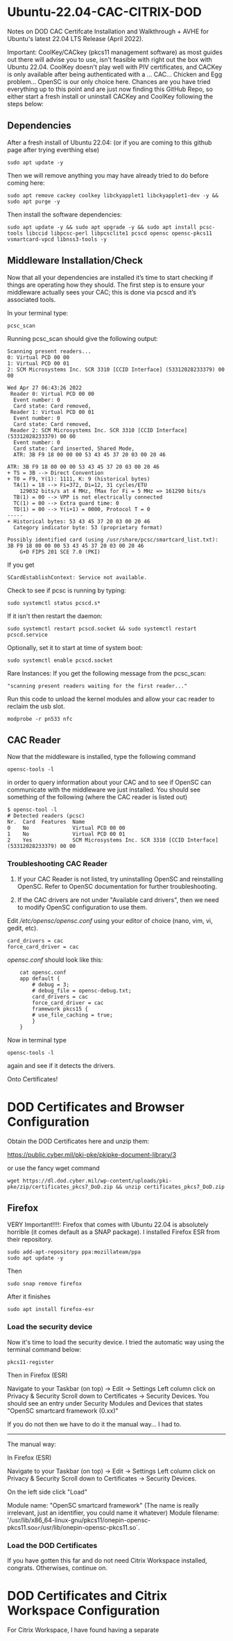 # Ubuntu-22.04-CAC-CITRIX-DOD
Notes on DOD CAC Certifcate Installation and Walkthrough + AVHE for Ubuntu's latest 22.04 LTS Release (April 2022).

Important: CoolKey/CACkey (pkcs11 management software) as most guides out there will advise you to use, isn't feasible with right out the box with Ubuntu 22.04. CoolKey doesn't play well with PIV certificates, and CACKey is only available after being authenticated with a ... CAC... Chicken and Egg problem... OpenSC is our only choice here. Chances are you have tried everything up to this point and are just now finding this GitHub Repo, so either start a fresh install or uninstall CACKey and CoolKey following the steps below:


## Dependencies
After a fresh install of Ubuntu 22.04:
(or if you are coming to this github page after trying everthing else)

```
sudo apt update -y
```
Then we will remove anything you may have already tried to do before coming here:
```
sudo apt remove cackey coolkey libckyapplet1 libckyapplet1-dev -y && sudo apt purge -y 
```
Then install the software dependencies:

```
sudo apt update -y && sudo apt upgrade -y && sudo apt install pcsc-tools libccid libpcsc-perl libpcsclite1 pcscd opensc opensc-pkcs11 vsmartcard-vpcd libnss3-tools -y
```

## Middleware Installation/Check
Now that all your dependencies are installed it’s time to start checking if things are operating how they should. The first step is to ensure your middleware actually sees your CAC; this is done via pcscd and it’s associated tools.

In your terminal type:
```
pcsc_scan
```
Running pcsc_scan should give the following output:
```
Scanning present readers...
0: Virtual PCD 00 00
1: Virtual PCD 00 01
2: SCM Microsystems Inc. SCR 3310 [CCID Interface] (53312028233379) 00 00
 
Wed Apr 27 06:43:26 2022
 Reader 0: Virtual PCD 00 00
  Event number: 0
  Card state: Card removed, 
 Reader 1: Virtual PCD 00 01
  Event number: 0
  Card state: Card removed, 
 Reader 2: SCM Microsystems Inc. SCR 3310 [CCID Interface] (53312028233379) 00 00
  Event number: 0
  Card state: Card inserted, Shared Mode, 
  ATR: 3B F9 18 00 00 00 53 43 45 37 20 03 00 20 46

ATR: 3B F9 18 00 00 00 53 43 45 37 20 03 00 20 46
+ TS = 3B --> Direct Convention
+ T0 = F9, Y(1): 1111, K: 9 (historical bytes)
  TA(1) = 18 --> Fi=372, Di=12, 31 cycles/ETU
    129032 bits/s at 4 MHz, fMax for Fi = 5 MHz => 161290 bits/s
  TB(1) = 00 --> VPP is not electrically connected
  TC(1) = 00 --> Extra guard time: 0
  TD(1) = 00 --> Y(i+1) = 0000, Protocol T = 0 
-----
+ Historical bytes: 53 43 45 37 20 03 00 20 46
  Category indicator byte: 53 (proprietary format)

Possibly identified card (using /usr/share/pcsc/smartcard_list.txt):
3B F9 18 00 00 00 53 43 45 37 20 03 00 20 46
	G+D FIPS 201 SCE 7.0 (PKI)
```


If you get 
```
SCardEstablishContext: Service not available.
```
Check to see if pcsc is running by typing:
```
sudo systemctl status pcscd.s*       
```
If it isn't then restart the daemon:
```
sudo systemctl restart pcscd.socket && sudo systemctl restart pcscd.service
```

Optionally, set it to start at time of system boot:
```
sudo systemctl enable pcscd.socket
```

Rare Instances: If you get the following message from the pcsc_scan: 

```
"scanning present readers waiting for the first reader..."
```
Run this code to unload the kernel modules and allow your cac reader to reclaim the usb slot.
```
modprobe -r pn533 nfc
```

## CAC Reader

Now that the middleware is installed, type the following command
```
opensc-tools -l
```
in order to query information about your CAC and to see if OpenSC can communicate with the middleware we just installed. You should see something of the following (where the CAC reader is listed out)
```
$ opensc-tool -l
# Detected readers (pcsc)
Nr.  Card  Features  Name
0    No              Virtual PCD 00 00
1    No              Virtual PCD 00 01
2    Yes             SCM Microsystems Inc. SCR 3310 [CCID Interface] (53312028233379) 00 00
```

### Troubleshooting CAC Reader
1) If your CAC Reader is not listed, try uninstalling OpenSC and reinstalling OpenSC. Refer to OpenSC documentation for further troubleshooting.

2) If the CAC drivers are not under "Available card drivers", then we need to modify OpenSC configuration to use them.


Edit */etc/opensc/opensc.conf* using your editor of choice (nano, vim, vi, gedit, etc).
```
card_drivers = cac
force_card_driver = cac
```

*opensc.conf* should look like this:
```
    cat opensc.conf
    app default {
        # debug = 3;
        # debug_file = opensc-debug.txt;
        card_drivers = cac
        force_card_driver = cac
        framework pkcs15 {	
        # use_file_caching = true;
        }
    }
```    
    
Now in terminal type
```
opensc-tools -l
```
again and see if it detects the drivers.

Onto Certificates!

# DOD Certificates and Browser Configuration

Obtain the DOD Certificates here and unzip them:

https://public.cyber.mil/pki-pke/pkipke-document-library/3

or use the fancy wget command

```
wget https://dl.dod.cyber.mil/wp-content/uploads/pki-pke/zip/certificates_pkcs7_DoD.zip && unzip certificates_pkcs7_DoD.zip
```
## Firefox

VERY Important!!!!: Firefox that comes with Ubuntu 22.04 is absolutely horrible (it comes default as a SNAP package). I installed Firefox ESR from their repository.

```
sudo add-apt-repository ppa:mozillateam/ppa
sudo apt update -y
```

Then 

```
sudo snap remove firefox
```

After it finishes

```
sudo apt install firefox-esr
```
### Load the security device

Now it's time to load the security device. I tried the automatic way using the terminal command below:

```
pkcs11-register
```
Then in Firefox (ESR)

Navigate to your Taskbar (on top) -> Edit -> Settings
Left column click on Privacy & Security 
Scroll down to Certificates -> Security Devices. You should see an entry under Security Modules and Devices that states "OpenSC smartcard framework (0.xx)"

If you do not then we have to do it the manual way... I had to.

---

The manual way:

In Firefox (ESR)

Navigate to your Taskbar (on top) -> Edit -> Settings
Left column click on Privacy & Security 
Scroll down to Certificates -> Security Devices. 

On the left side click "Load"

Module name: "OpenSC smartcard framework" (The name is really irrelevant, just an identifier, you could name it whatever)
Module filename: '/usr/lib/x86_64-linux-gnu/pkcs11/onepin-opensc-pkcs11.so` or `/usr/lib/onepin-opensc-pkcs11.so`.

### Load the DOD Certificates


If you have gotten this far and do not need Citrix Workspace installed, congrats. Otherwises, continue on.


# DOD Certificates and Citrix Workspace Configuration
For Citrix Workspace, I have found having a separate

